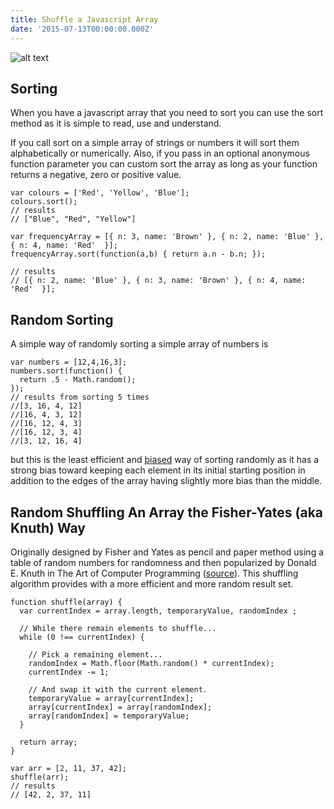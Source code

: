 ```yaml
---
title: Shuffle a Javascript Array
date: '2015-07-13T00:00:00.000Z'
---
```


![alt text ](https://i.imgur.com/DAqGSop.jpg, "Shuffle a Javascript Array")


## Sorting

When you have a javascript array that you need to sort you can use the sort method as it is simple to read, use and understand.

If you call sort on a simple array of strings or numbers it will sort them alphabetically or numerically. Also, if you pass in an optional anonymous function parameter you can custom sort the array as long as your function returns a negative, zero or positive value.

```
var colours = ['Red', 'Yellow', 'Blue'];
colours.sort();
// results
// ["Blue", "Red", "Yellow"]

var frequencyArray = [{ n: 3, name: 'Brown' }, { n: 2, name: 'Blue' }, { n: 4, name: 'Red'  }];
frequencyArray.sort(function(a,b) { return a.n - b.n; });

// results
// [{ n: 2, name: 'Blue' }, { n: 3, name: 'Brown' }, { n: 4, name: 'Red'  }];
```



## Random Sorting

A simple way of randomly sorting a simple array of numbers is

```
var numbers = [12,4,16,3];
numbers.sort(function() {
  return .5 - Math.random();
});
// results from sorting 5 times
//[3, 16, 4, 12]
//[16, 4, 3, 12]
//[16, 12, 4, 3]
//[16, 12, 3, 4]
//[3, 12, 16, 4]
```

but this is the least efficient and <a href="http://jsfiddle.net/rcmp0aLL/" target="_blank">biased</a> way of sorting randomly as it has a strong bias toward keeping each element in its initial starting position in addition to the edges of the array having slightly more bias than the middle.

## Random Shuffling An Array the Fisher-Yates (aka Knuth) Way

Originally designed by Fisher and Yates as pencil and paper method using a table of random numbers for randomness and then popularized by Donald E. Knuth in The Art of Computer Programming (<a href="https://en.wikipedia.org/wiki/Fisher%E2%80%93Yates_shuffle" target="_blank">source</a>). This shuffling algorithm provides with a more efficient and more random result set.

```
function shuffle(array) {
  var currentIndex = array.length, temporaryValue, randomIndex ;

  // While there remain elements to shuffle...
  while (0 !== currentIndex) {

    // Pick a remaining element...
    randomIndex = Math.floor(Math.random() * currentIndex);
    currentIndex -= 1;

    // And swap it with the current element.
    temporaryValue = array[currentIndex];
    array[currentIndex] = array[randomIndex];
    array[randomIndex] = temporaryValue;
  }

  return array;
}

var arr = [2, 11, 37, 42];
shuffle(arr);
// results
// [42, 2, 37, 11]
```